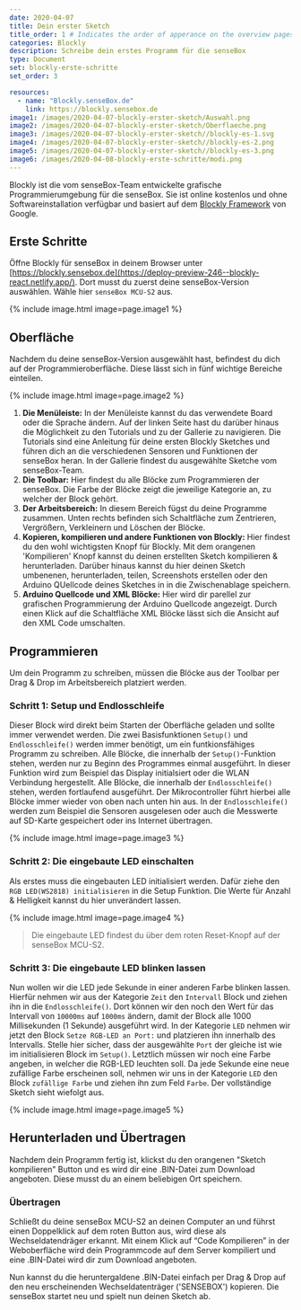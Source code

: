 ```yaml
---
date: 2020-04-07
title: Dein erster Sketch
title_order: 1 # Indicates the order of apperance on the overview pages
categories: Blockly
description: Schreibe dein erstes Programm für die senseBox
type: Document
set: blockly-erste-schritte
set_order: 3

resources:
  - name: "Blockly.senseBox.de"
    link: https://blockly.sensebox.de
image1: /images/2020-04-07-blockly-erster-sketch/Auswahl.png
image2: /images/2020-04-07-blockly-erster-sketch/Oberflaeche.png
image3: /images/2020-04-07-blockly-erster-sketch//blockly-es-1.svg
image4: /images/2020-04-07-blockly-erster-sketch//blockly-es-2.png
image5: /images/2020-04-07-blockly-erster-sketch//blockly-es-3.png
image6: /images/2020-04-08-blockly-erste-schritte/modi.png
---
```


Blockly ist die vom senseBox-Team entwickelte grafische Programmierumgebung für die senseBox. Sie ist online kostenlos und ohne Softwareinstallation verfügbar und basiert auf dem [Blockly Framework](https://developers.google.com/blockly) von Google.

## Erste Schritte

Öffne Blockly für senseBox in deinem Browser unter [https://blockly.sensebox.de](https://deploy-preview-246--blockly-react.netlify.app/). Dort musst du zuerst deine senseBox-Version auswählen. Wähle hier `senseBox MCU-S2` aus.

{% include image.html image=page.image1 %}

## Oberfläche

Nachdem du deine senseBox-Version ausgewählt hast, befindest du dich auf der Programmieroberfläche. Diese lässt sich in fünf wichtige Bereiche einteilen.

{% include image.html image=page.image2 %}

1. **Die Menüleiste:**
   In der Menüleiste kannst du das verwendete Board oder die Sprache ändern. Auf der linken Seite hast du darüber hinaus die Möglichkeit zu den Tutorials und zu der Gallerie zu navigieren. Die Tutorials sind eine Anleitung für deine ersten Blockly Sketches und führen dich an die verschiedenen Sensoren und Funktionen der senseBox heran. In der Gallerie findest du ausgewählte Sketche vom senseBox-Team.
2. **Die Toolbar:**
   Hier findest du alle Blöcke zum Programmieren der senseBox. Die Farbe der Blöcke zeigt die jeweilige Kategorie an, zu welcher der Block gehört.
3. **Der Arbeitsbereich:**
   In diesem Bereich fügst du deine Programme zusammen. Unten rechts befinden sich Schaltfläche zum Zentrieren, Vergrößern, Verkleinern und Löschen der Blöcke.
4. **Kopieren, kompilieren und andere Funktionen von Blockly:**
   Hier findest du den wohl wichtigsten Knopf für Blockly. Mit dem orangenen 'Kompilieren' Knopf kannst du deinen erstellten Sketch kompilieren & herunterladen. Darüber hinaus kannst du hier deinen Sketch umbenenen, herunterladen, teilen, Screenshots erstellen oder den Arduino QUellcode deines Sketches in in die Zwischenablage speichern.
5. **Arduino Quellcode und XML Blöcke:**
   Hier wird dir parellel zur grafischen Programmierung der Arduino Quellcode angezeigt. Durch einen Klick auf die Schaltfläche XML Blöcke lässt sich die Ansicht auf den XML Code umschalten.

## Programmieren

Um dein Programm zu schreiben, müssen die Blöcke aus der Toolbar per Drag & Drop im Arbeitsbereich platziert werden.

### Schritt 1: Setup und Endlosschleife

Dieser Block wird direkt beim Starten der Oberfläche geladen und sollte immer verwendet werden. Die zwei Basisfunktionen `Setup()` und `Endlosschleife()` werden immer benötigt, um ein funtkionsfähiges Programm zu schreiben.
Alle Blöcke, die innerhalb der `Setup()`-Funktion stehen, werden nur zu Beginn des Programmes einmal ausgeführt. In dieser Funktion wird zum Beispiel das Display initialsiert oder die WLAN Verbindung hergestellt. Alle Blöcke, die innerhalb der `Endlosschleife()` stehen, werden fortlaufend ausgeführt. Der Mikrocontroller führt hierbei alle Blöcke immer wieder von oben nach unten hin aus. In der `Endlosschleife()` werden zum Beispiel die Sensoren ausgelesen oder auch die Messwerte auf SD-Karte gespeichert oder ins Internet übertragen.

{% include image.html image=page.image3 %}

### Schritt 2: Die eingebaute LED einschalten

Als erstes muss die eingebauten LED initialisiert werden. Dafür ziehe den `RGB LED(WS2818) initialisieren` in die Setup Funktion. Die Werte für Anzahl & Helligkeit kannst du hier unverändert lassen.

{% include image.html image=page.image4 %}

> Die eingebaute LED findest du über dem roten Reset-Knopf auf der senseBox MCU-S2.

### Schritt 3: Die eingebaute LED blinken lassen

Nun wollen wir die LED jede Sekunde in einer anderen Farbe blinken lassen. Hierfür nehmen wir aus der Kategorie `Zeit` den `Intervall` Block und ziehen ihn in die `Endlosschleife()`. Dort können wir den noch den Wert für das Intervall von `10000ms` auf `1000ms` ändern, damit der Block alle 1000 Millisekunden (1 Sekunde) ausgeführt wird.
In der Kategorie `LED` nehmen wir jetzt den Block `Setze RGB-LED an Port:` und platzieren ihn innerhalb des Intervalls. Stelle hier sicher, dass der ausgewählte `Port` der gleiche ist wie im initialisieren Block im `Setup()`. Letztlich müssen wir noch eine Farbe angeben, in welcher die RGB-LED leuchten soll. Da jede Sekunde eine neue zufällige Farbe erscheinen soll, nehmen wir uns in der Kategorie `LED` den Block `zufällige Farbe` und ziehen ihn zum Feld `Farbe`.
Der vollständige Sketch sieht wiefolgt aus.

{% include image.html image=page.image5 %}

## Herunterladen und Übertragen

Nachdem dein Programm fertig ist, klickst du den orangenen "Sketch kompilieren" Button und es wird dir eine .BIN-Datei zum Download angeboten. Diese musst du an einem beliebigen Ort speichern.

### Übertragen

Schließt du deine senseBox MCU-S2 an deinen Computer an und führst einen Doppelklick auf dem roten Button aus, wird diese als Wechseldatendräger erkannt. Mit einem Klick auf “Code Kompilieren” in der Weboberfläche wird dein Programmcode auf dem Server kompiliert und eine .BIN-Datei wird dir zum Download angeboten.

Nun kannst du die heruntergaldene .BIN-Datei einfach per Drag & Drop auf den neu erscheinenden Wechseldatenträger ('SENSEBOX') kopieren. Die senseBox startet neu und spielt nun deinen Sketch ab.
